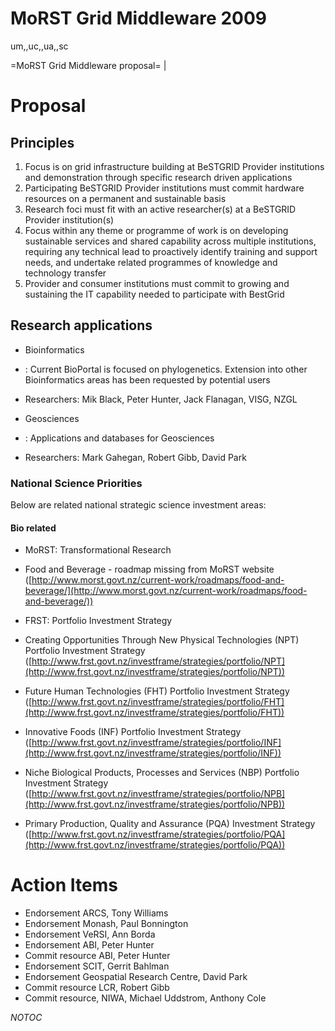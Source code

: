# MoRST Grid Middleware 2009

um,,uc,,ua,,sc

=MoRST Grid Middleware proposal= |

# Proposal

## Principles

1. Focus is on grid infrastructure building at BeSTGRID Provider institutions and demonstration through specific research driven applications
2. Participating BeSTGRID Provider institutions must commit hardware resources on a permanent and sustainable basis
3. Research foci must fit with an active researcher(s) at a BeSTGRID Provider institution(s)
4. Focus within any theme or programme of work is on developing sustainable services and shared capability across multiple institutions, requiring any technical lead to proactively identify training and support needs, and undertake related programmes of knowledge and technology transfer
5. Provider and consumer institutions must commit to growing and sustaining the IT capability needed to participate with BestGrid

## Research applications

- Bioinformatics
- : Current BioPortal is focused on phylogenetics. Extension into other Bioinformatics areas has been requested by potential users
	
- Researchers: Mik Black, Peter Hunter, Jack Flanagan, VISG, NZGL
- Geosciences
- : Applications and databases for Geosciences
	
- Researchers: Mark Gahegan, Robert Gibb, David Park

### National Science Priorities

Below are related national strategic science investment areas:

#### Bio related

- MoRST: Transformational Research
	
- Food and Beverage - roadmap missing from MoRST website ([http://www.morst.govt.nz/current-work/roadmaps/food-and-beverage/](http://www.morst.govt.nz/current-work/roadmaps/food-and-beverage/))
- FRST: Portfolio Investment Strategy
	
- Creating Opportunities Through New Physical Technologies (NPT) Portfolio Investment Strategy ([http://www.frst.govt.nz/investframe/strategies/portfolio/NPT](http://www.frst.govt.nz/investframe/strategies/portfolio/NPT))
- Future Human Technologies (FHT) Portfolio Investment Strategy ([http://www.frst.govt.nz/investframe/strategies/portfolio/FHT](http://www.frst.govt.nz/investframe/strategies/portfolio/FHT))
- Innovative Foods (INF) Portfolio Investment Strategy ([http://www.frst.govt.nz/investframe/strategies/portfolio/INF](http://www.frst.govt.nz/investframe/strategies/portfolio/INF))
- Niche Biological Products, Processes and Services (NBP) Portfolio Investment Strategy ([http://www.frst.govt.nz/investframe/strategies/portfolio/NPB](http://www.frst.govt.nz/investframe/strategies/portfolio/NPB))
- Primary Production, Quality and Assurance (PQA) Investment Strategy ([http://www.frst.govt.nz/investframe/strategies/portfolio/PQA](http://www.frst.govt.nz/investframe/strategies/portfolio/PQA))

# Action Items

- Endorsement ARCS, Tony Williams
- Endorsement Monash, Paul Bonnington
- Endorsement VeRSI, Ann Borda
- Endorsement ABI, Peter Hunter
- Commit resource ABI, Peter Hunter
- Endorsement SCIT, Gerrit Bahlman
- Endorsement Geospatial Research Centre, David Park
- Commit resource LCR, Robert Gibb
- Commit resource, NIWA, Michael Uddstrom, Anthony Cole

_*NOTOC*_
